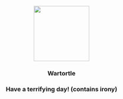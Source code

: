 <p align="center">
    <img src="https://raw.githubusercontent.com/PokeAPI/sprites/master/sprites/pokemon/8.png" width="150" height="150">
</p>
<h3 align="center"> <b>Wartortle</b></h3>
<h3 align="center">Have a terrifying day! (contains irony)</h3>
